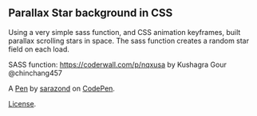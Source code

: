 Parallax Star background in CSS
-------------------------------
Using a very simple sass function, and CSS animation keyframes, built parallax scrolling stars in space. The sass function creates a random star field on each load.

SASS function:
https://coderwall.com/p/nqxusa
by Kushagra Gour @chinchang457

A [Pen](https://codepen.io/sarazond/pen/LYGbwj) by [sarazond](https://codepen.io/sarazond) on [CodePen](https://codepen.io).

[License](https://codepen.io/license/pen/LYGbwj).